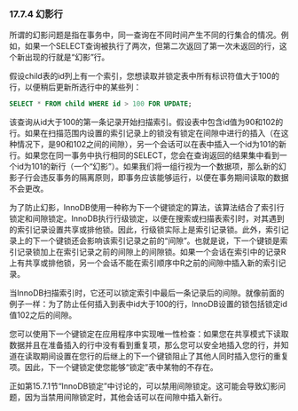 ### 17.7.4 幻影行

所谓的幻影问题是指在事务中，同一查询在不同时间产生不同的行集合的情况。例如，如果一个SELECT查询被执行了两次，但第二次返回了第一次未返回的行，这个新出现的行就是“幻影”行。

假设child表的id列上有一个索引，您想读取并锁定表中所有标识符值大于100的行，以便稍后更新所选行中的某些列：

```sql
SELECT * FROM child WHERE id > 100 FOR UPDATE;
```

该查询从id大于100的第一条记录开始扫描索引。假设表中包含id值为90和102的行。如果在扫描范围内设置的索引记录上的锁没有锁定在间隙中进行的插入（在这种情况下，是90和102之间的间隙），另一个会话可以在表中插入一个id为101的新行。如果您在同一事务中执行相同的SELECT，您会在查询返回的结果集中看到一个id为101的新行（一个“幻影”）。如果我们将一组行视为一个数据项，那么新的幻影子行会违反事务的隔离原则，即事务应该能够运行，以便在事务期间读取的数据不会更改。

为了防止幻影，InnoDB使用一种称为下一个键锁定的算法，该算法结合了索引行锁定和间隙锁定。InnoDB执行行级锁定，以便在搜索或扫描表索引时，对其遇到的索引记录设置共享或排他锁。因此，行级锁实际上是索引记录锁。此外，索引记录上的下一个键锁还会影响该索引记录之前的“间隙”。也就是说，下一个键锁是索引记录锁加上在索引记录之前的间隙上的间隙锁。如果一个会话在索引中的记录R上有共享或排他锁，另一个会话不能在索引顺序中R之前的间隙中插入新的索引记录。

当InnoDB扫描索引时，它还可以锁定索引中最后一条记录后的间隙。就像前面的例子一样：为了防止任何插入到表中id大于100的行，InnoDB设置的锁包括锁定id值102之后的间隙。

您可以使用下一个键锁定在应用程序中实现唯一性检查：如果您在共享模式下读取数据并且在准备插入的行中没有看到重复项，那么您可以安全地插入您的行，并知道在读取期间设置在您行的后继上的下一个键锁阻止了其他人同时插入您行的重复项。因此，下一个键锁定使您能够“锁定”表中某物的不存在。

正如第15.7.1节“InnoDB锁定”中讨论的，可以禁用间隙锁定。这可能会导致幻影问题，因为当禁用间隙锁定时，其他会话可以在间隙中插入新行。
